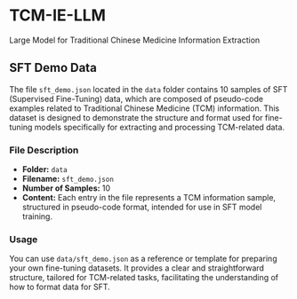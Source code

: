 # TCM-IE-LLM
Large Model for Traditional Chinese Medicine Information Extraction

## SFT Demo Data

The file `sft_demo.json` located in the `data` folder contains 10 samples of SFT (Supervised Fine-Tuning) data, which are composed of pseudo-code examples related to Traditional Chinese Medicine (TCM) information. This dataset is designed to demonstrate the structure and format used for fine-tuning models specifically for extracting and processing TCM-related data.

### File Description

- **Folder:** `data`
- **Filename:** `sft_demo.json`
- **Number of Samples:** 10
- **Content:** Each entry in the file represents a TCM information sample, structured in pseudo-code format, intended for use in SFT model training.

### Usage

You can use `data/sft_demo.json` as a reference or template for preparing your own fine-tuning datasets. It provides a clear and straightforward structure, tailored for TCM-related tasks, facilitating the understanding of how to format data for SFT.
